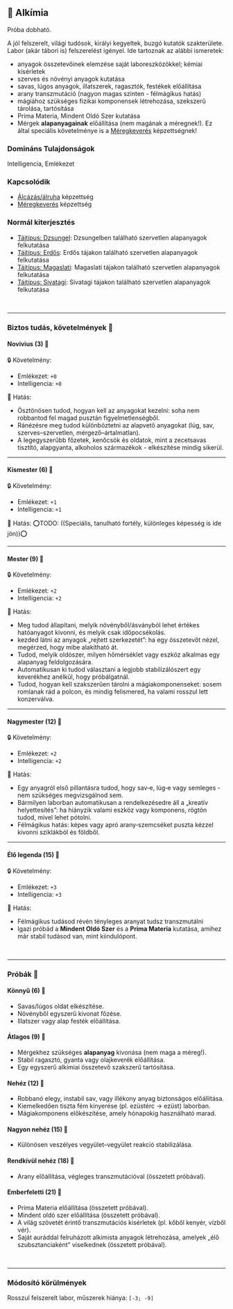 ## 🔵 Alkímia

Próba dobható.

A jól felszerelt, világi tudósok, királyi kegyeltek, buzgó kutatók szakterülete. Labor (akár tábori is) felszerelést igényel. Ide tartoznak az alábbi ismeretek:
- anyagok összetevőinek elemzése saját laboreszközökkel; kémiai kísérletek
- szerves és növényi anyagok kutatása
- savas, lúgos anyagok, illatszerek, ragasztók, festékek előállítása
- arany transzmutáció (nagyon magas szinten - félmágikus hatás)
- mágiához szükséges fizikai komponensek létrehozása, szekszerű tárolása, tartósítása
- Prima Materia, Mindent Oldó Szer kutatása
- Mérgek **alapanyagainak** előállítása (nem magának a méregnek!). Ez által speciális követelménye is a [Méregkeverés](../kepzettsegek.primer.altalanos/meregkeveres.md) képzettségnek!

### Domináns Tulajdonságok

Intelligencia, Emlékezet

### Kapcsolódik

- [Álcázás/álruha](alcazas_alruha.md) képzettség
- [Méregkeverés](../kepzettsegek.primer.altalanos/meregkeveres.md) képzettség

### Normál kiterjesztés

- [Tájtípus: Dzsungel](../fortelyok.szabad/tajtipus_dzsungel.md): Dzsungelben található szervetlen alapanyagok felkutatása
- [Tájtípus: Erdős](../fortelyok.szabad/tajtipus_erdos.md): Erdős tájakon található szervetlen alapanyagok felkutatása
- [Tájtípus: Magaslati](../fortelyok.szabad/tajtipus_magaslati.md): Magaslati tájakon található szervetlen alapanyagok felkutatása
- [Tájtípus: Sivatagi](../fortelyok.szabad/tajtipus_sivatagi.md): Sivatagi tájakon található szervetlen alapanyagok felkutatása

<br />

---
### Biztos tudás, követelmények 📖

#### Novívius (3) 📖

🔒 Követelmény:
- Emlékezet: `+0`
- Intelligencia: `+0`

🌟 Hatás:
- Ösztönösen tudod, hogyan kell az anyagokat kezelni: soha nem robbantod fel magad pusztán figyelmetlenségből.
- Ránézésre meg tudod különböztetni az alapvető anyagokat (lúg, sav, szerves–szervetlen, mérgező–ártalmatlan).
- A legegyszerűbb főzetek, kenőcsök és oldatok, mint a zecetsavas tisztító, alapgyanta, alkoholos származékok - elkészítése mindig sikerül.

---
#### Kismester (6) 📖

🔒 Követelmény:
- Emlékezet: `+1`
- Intelligencia: `+1`

🌟 Hatás: ⭕TODO: ((Speciális, tanulható fortély, különleges képesség is ide jön))⭕

---
#### Mester (9) 📖

🔒 Követelmény:
- Emlékezet: `+2`
- Intelligencia: `+2`

🌟 Hatás:
- Meg tudod állapítani, melyik növényből/ásványból lehet értékes hatóanyagot kivonni, és melyik csak időpocsékolás.
- kezded látni az anyagok „rejtett szerkezetét”: ha egy összetevőt nézel, megérzed, hogy mibe alakítható át.
- Tudod, melyik oldószer, milyen hőmérséklet vagy eszköz alkalmas egy alapanyag feldolgozására.
- Automatikusan ki tudod választani a legjobb stabilizálószert egy keverékhez anélkül, hogy próbálgatnál.
- Tudod, hogyan kell szakszerűen tárolni a mágiakomponenseket: sosem romlanak rád a polcon, és mindig felismered, ha valami rosszul lett konzerválva.

---
#### Nagymester (12) 📖

🔒 Követelmény:
- Emlékezet: `+2`
- Intelligencia: `+2`

🌟 Hatás:
- Egy anyagról első pillantásra tudod, hogy sav‑e, lúg‑e vagy semleges - nem szükséges megvizsgálnod sem.
- Bármilyen laborban automatikusan a rendelkezésedre áll a „kreatív helyettesítés”: ha hiányzik valami eszköz vagy komponens, rögtön tudod, mivel lehet pótolni.
- Félmágikus hatás: képes vagy apró arany‑szemcséket puszta kézzel kivonni sziklákból és földből.

---
#### Élő legenda (15) 📖

🔒 Követelmény:
- Emlékezet: `+3`
- Intelligencia: `+3`

🌟 Hatás:
- Félmágikus tudásod révén tényleges aranyat tudsz transzmutálni
- Igazi próbád a **Mindent Oldó Szer** és a **Prima Materia** kutatása, amihez már stabil tudásod van, mint kiindulópont.

<br />

---
### Próbák 🎲

#### Könnyű (6) 🎲 

- Savas/lúgos oldat elkészítése.
- Növényből egyszerű kivonat főzése.
- Illatszer vagy alap festék előállítása.

#### Átlagos (9) 🎲 

- Mérgekhez szükséges **alapanyag** kivonása (nem maga a méreg!).
- Stabil ragasztó, gyanta vagy olajkeverék előállítása.
- Egy egyszerű alkímiai összetevő szakszerű tartósítása.

#### Nehéz (12) 🎲 

- Robbanó elegy, instabil sav, vagy illékony anyag biztonságos előállítása.
- Kiemelkedően tiszta fém kinyerése (pl. ezüstérc → ezüst) laborban.
- Mágiakomponens előkészítése, amely hónapokig használható marad.

#### Nagyon nehéz (15) 🎲 

- Különösen veszélyes vegyület–vegyület reakció stabilizálása.

#### Rendkívül nehéz (18) 🎲 

- Arany előállítása, végleges transzmutációval (összetett próbával).

#### Emberfeletti (21) 🎲 

- Prima Materia előállítása (összetett próbával).
- Mindent oldó szer előállítása (összetett próbával).
- A világ szövetét érintő transzmutációs kísérletek (pl. kőből kenyér, vízből vér).
- Saját auráddal felruházott alkimista anyagok létrehozása, amelyek „élő szubsztanciaként” viselkednek (összetett próbával).

<br />

---
### Módosító körülmények

Rosszul felszerelt labor, műszerek hiánya: `[-3; -9]`
